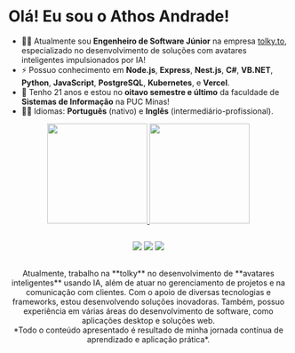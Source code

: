 ## <h1>Olá! Eu sou o Athos Andrade!</h1>

- 👨‍💻 Atualmente sou **Engenheiro de Software Júnior** na empresa [tolky.to](https://tolky.to/), especializado no desenvolvimento de soluções com avatares inteligentes impulsionados por IA!
- ⚡ Possuo conhecimento em **Node.js**, **Express**, **Nest.js**, **C#**, **VB.NET**, **Python**, **JavaScript**, **PostgreSQL**, **Kubernetes**, e **Vercel**.
- 💬 Tenho 21 anos e estou no **oitavo semestre e último** da faculdade de **Sistemas de Informação** na PUC Minas!
- ✋🏻 Idiomas: **Português** (nativo) e **Inglês** (intermediário-profissional).
  
<div align="center">
  <a href="https://github.com/athosmartinez">
  <img height="180em" src="https://github-readme-stats.vercel.app/api?username=athosmartinez&show_icons=true&theme=dark&include_all_commits=true&count_private=true"/>
  <img height="180em" src="https://github-readme-stats.vercel.app/api/top-langs/?username=athosmartinez&layout=compact&langs_count=7&theme=dark"/>
</div>
  
  ##
 
<div align="center"> 
  <a href="http://discordapp.com/users/mxtz#0351" target="_blank"><img src="https://img.shields.io/badge/Discord-7289DA?style=for-the-badge&logo=discord&logoColor=white" target="_blank"></a> 
  <a href = "mailto:athosandrade04@gmail.com"><img src="https://img.shields.io/badge/-Gmail-%23333?style=for-the-badge&logo=gmail&logoColor=white" target="_blank"></a>
  <a href="https://www.linkedin.com/in/athos-andrade-a1671b237/" target="_blank"><img src="https://img.shields.io/badge/-LinkedIn-%230077B5?style=for-the-badge&logo=linkedin&logoColor=white" target="_blank"></a> 
</div>
 
  ##
<div align="center"> 
Atualmente, trabalho na **tolky** no desenvolvimento de **avatares inteligentes** usando IA, além de atuar no gerenciamento de projetos e na comunicação com clientes. Com o apoio de diversas tecnologias e frameworks, estou desenvolvendo soluções inovadoras. Também, possuo experiência em várias áreas do desenvolvimento de software, como aplicações desktop e soluções web.<br> 
*Todo o conteúdo apresentado é resultado de minha jornada contínua de aprendizado e aplicação prática*.
</div>

